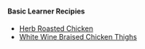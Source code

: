 <!--(dl
(section-meta
    (title From suvie.com))
)-->

#### Basic Learner Recipies

- [Herb Roasted Chicken](https://blog.suvie.com/herb-roasted-chicken/)
- [White Wine Braised Chicken Thighs](https://blog.suvie.com/white-wine-braised-chicken-thighs/)